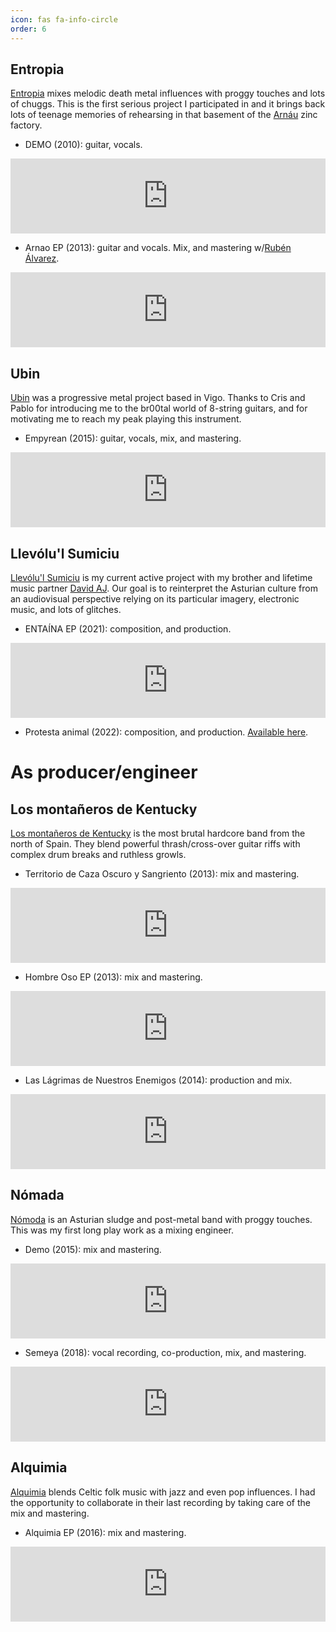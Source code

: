 ```yaml
---
icon: fas fa-info-circle
order: 6
---
```


## Entropia

[Entropia](https://www.facebook.com/profile.php?id=100058154836034) mixes melodic death metal influences with proggy touches and lots of chuggs. This is the first serious project I participated in and it brings back lots of teenage memories of rehearsing in that basement of the [Arnáu](https://es.wikipedia.org/wiki/Arnao) zinc factory.

- DEMO (2010): guitar, vocals.
<iframe style="border: 0; width: 100%; height: 120px;" src="https://bandcamp.com/EmbeddedPlayer/album=2021970718/size=large/bgcol=ffffff/linkcol=0687f5/tracklist=false/artwork=small/transparent=true/" seamless><a href="https://entropiadeath.bandcamp.com/album/demo">DEMO by Entropia</a></iframe>

- Arnao EP (2013): guitar and vocals. Mix, and mastering w/[Rubén Álvarez](https://www.youtube.com/channel/UC6US9tqZWsyEgl5CmwGc3uw).
<iframe style="border: 0; width: 100%; height: 120px;" src="https://bandcamp.com/EmbeddedPlayer/album=1812203173/size=large/bgcol=ffffff/linkcol=0687f5/tracklist=false/artwork=small/transparent=true/" seamless><a href="https://entropiadeath.bandcamp.com/album/arnao-ep">Arnao EP by Entropia</a></iframe>

## Ubin

[Ubin](https://www.facebook.com/ubin.ubin.ubin/) was a progressive metal project based in Vigo. Thanks to Cris and Pablo for introducing me to the br00tal world of 8-string guitars, and for motivating me to reach my peak playing this instrument.

- Empyrean (2015): guitar, vocals, mix, and mastering.
<iframe style="border: 0; width: 100%; height: 120px;" src="https://bandcamp.com/EmbeddedPlayer/album=3900100133/size=large/bgcol=ffffff/linkcol=0687f5/tracklist=false/artwork=small/transparent=true/" seamless><a href="https://ubin.bandcamp.com/album/empyrean">Empyrean by Ubin</a></iframe>

## Llevólu'l Sumiciu

[Llevólu'l Sumiciu](https://www.facebook.com/llevolulsumiciu) is my current active project with my brother and lifetime music partner [David AJ](http://davidajfilms.com/).
Our goal is to reinterpret the Asturian culture from an audiovisual perspective relying on its particular imagery, electronic music, and lots of glitches.

- ENTAÍNA EP (2021): composition, and production.
<iframe style="border: 0; width: 100%; height: 120px;" src="https://bandcamp.com/EmbeddedPlayer/album=3015086417/size=large/bgcol=ffffff/linkcol=0687f5/tracklist=false/artwork=small/transparent=true/" seamless><a href="https://llevolulsumiciu.bandcamp.com/album/enta-na">ENTAÍNA by Llevólu&#39;l Sumiciu</a></iframe>

- Protesta animal (2022): composition, and production.
[Available here](https://orcd.co/al-son-del-cantar).


# As producer/engineer

## Los montañeros de Kentucky

[Los montañeros de Kentucky](https://www.facebook.com/montanerosdekentucky) is the most brutal hardcore band from the north of Spain.
They blend powerful thrash/cross-over guitar riffs with complex drum breaks and ruthless growls.

- Territorio de Caza Oscuro y Sangriento (2013): mix and mastering.
<iframe style="border: 0; width: 100%; height: 120px;" src="https://bandcamp.com/EmbeddedPlayer/album=3806734244/size=large/bgcol=ffffff/linkcol=0687f5/tracklist=false/artwork=small/transparent=true/" seamless><a href="https://montanerosdekentucky.bandcamp.com/album/terreno-de-caza-oscuro-y-sangriento">Terreno de caza oscuro y sangriento by Los Montañeros De Kentucky</a></iframe>

- Hombre Oso EP (2013): mix and mastering.
<iframe style="border: 0; width: 100%; height: 120px;" src="https://bandcamp.com/EmbeddedPlayer/album=455410523/size=large/bgcol=ffffff/linkcol=0687f5/tracklist=false/artwork=small/transparent=true/" seamless><a href="https://montanerosdekentucky.bandcamp.com/album/hombre-oso-ep">Hombre Oso EP by Los Montañeros De Kentucky</a></iframe>

- Las Lágrimas de Nuestros Enemigos (2014): production and mix.
<iframe style="border: 0; width: 100%; height: 120px;" src="https://bandcamp.com/EmbeddedPlayer/album=2952423310/size=large/bgcol=ffffff/linkcol=0687f5/tracklist=false/artwork=small/transparent=true/" seamless><a href="https://montanerosdekentucky.bandcamp.com/album/las-l-grimas-de-nuestros-enemigos-ep">Las Lágrimas de Nuestros Enemigos EP by Los Montañeros De Kentucky</a></iframe>

## Nómada

[Nómoda](https://www.facebook.com/NomadaBandCastrillon) is an Asturian sludge and post-metal band with proggy touches. This was my first long play work as a mixing engineer.

- Demo (2015): mix and mastering.
<iframe style="border: 0; width: 100%; height: 120px;" src="https://bandcamp.com/EmbeddedPlayer/album=3682876989/size=large/bgcol=ffffff/linkcol=0687f5/tracklist=false/artwork=small/transparent=true/" seamless><a href="https://nmada.bandcamp.com/album/demo">DEMO by Nómada</a></iframe>

- Semeya (2018): vocal recording, co-production, mix, and mastering.
<iframe style="border: 0; width: 100%; height: 120px;" src="https://bandcamp.com/EmbeddedPlayer/album=1053220651/size=large/bgcol=ffffff/linkcol=0687f5/tracklist=false/artwork=small/transparent=true/" seamless><a href="https://nmada.bandcamp.com/album/semeya">Semeya by Nómada</a></iframe>

## Alquimia

[Alquimia](https://www.facebook.com/alquimiacastrillon) blends Celtic folk music with jazz and even pop influences. I had the opportunity to collaborate in their last recording by taking care of the mix and mastering.

- Alquimia EP (2016): mix and mastering.
<iframe style="border: 0; width: 100%; height: 120px;" src="https://bandcamp.com/EmbeddedPlayer/album=2631819501/size=large/bgcol=ffffff/linkcol=0687f5/tracklist=false/artwork=small/transparent=true/" seamless><a href="https://alquimiacastrillon.bandcamp.com/album/alquimia-ep">Alquimia EP by Alquimia</a></iframe>
